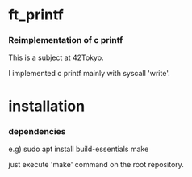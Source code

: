 # ft_printf
### Reimplementation of c printf

This is a subject at 42Tokyo.  

I implemented c printf mainly with syscall 'write'.  

# installation
### dependencies
e.g) sudo apt install build-essentials make
  
   
just execute 'make' command on the root repository.
